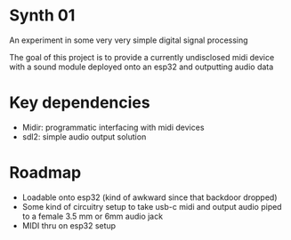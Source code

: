 # Synth 01

An experiment in some very very simple digital signal processing

The goal of this project is to provide a currently undisclosed midi device
with a sound module deployed onto an esp32 and outputting audio data

# Key dependencies
- Midir: programmatic interfacing with midi devices
- sdl2: simple audio output solution

# Roadmap
- Loadable onto esp32 (kind of awkward since that backdoor dropped)
- Some kind of circuitry setup to take usb-c midi and output audio piped to a female 3.5 mm or 6mm audio jack
- MIDI thru on esp32 setup

